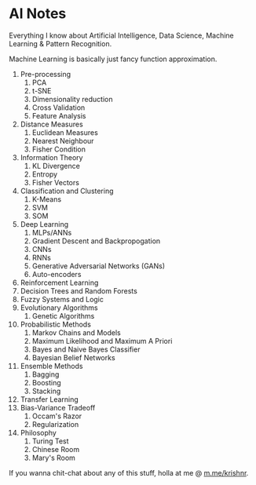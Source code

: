 # AI Notes

Everything I know about Artificial Intelligence, Data Science, Machine Learning & Pattern Recognition.

Machine Learning is basically just fancy function approximation.

1. Pre-processing
   1. PCA
   2. t-SNE
   3. Dimensionality reduction
   4. Cross Validation
   5. Feature Analysis
2. Distance Measures
   1. Euclidean Measures
   2. Nearest Neighbour
   3. Fisher Condition
3. Information Theory
   1. KL Divergence
   2. Entropy
   3. Fisher Vectors
4. Classification and Clustering
   1. K-Means
   2. SVM
   3. SOM
5. Deep Learning
   1. MLPs/ANNs
   2. Gradient Descent and Backpropogation
   3. CNNs
   4. RNNs
   5. Generative Adversarial Networks (GANs)
   6. Auto-encoders
6. Reinforcement Learning
7. Decision Trees and Random Forests
8. Fuzzy Systems and Logic
9. Evolutionary Algorithms
   1. Genetic Algorithms
10. Probabilistic Methods
      1. Markov Chains and Models
      2. Maximum Likelihood and Maximum A Priori
      3. Bayes and Naive Bayes Classifier
      4. Bayesian Belief Networks
11. Ensemble Methods
      1. Bagging
      2. Boosting
      3. Stacking 
12. Transfer Learning
13. Bias-Variance Tradeoff
      1. Occam's Razor
      2. Regularization 
14. Philosophy
      1. Turing Test
      2. Chinese Room
      3. Mary's Room


If you wanna chit-chat about any of this stuff, holla at me @ [m.me/krishnr](http:/m.me/krishnr).

